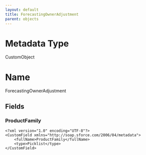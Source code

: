 ```yaml
---
layout: default
title: ForecastingOwnerAdjustment
parent: objects
---
```

# Metadata Type
CustomObject

# Name
ForecastingOwnerAdjustment
## Fields
### ProductFamily

```
<?xml version="1.0" encoding="UTF-8"?>
<CustomField xmlns="http://soap.sforce.com/2006/04/metadata">
    <fullName>ProductFamily</fullName>
    <type>Picklist</type>
</CustomField>
```
